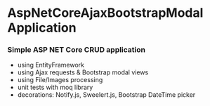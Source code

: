 # AspNetCoreAjaxBootstrapModal Application
<h3>Simple ASP NET Core CRUD application</h3>
<ul>
    <li>using EntityFramework</li>
    <li>using Ajax requests & Bootstrap modal views</li>
    <li>using File/Images processing</li>
    <li>unit tests with moq library</li>
    <li>decorations: Notify.js, Sweelert.js, Bootstrap DateTime picker</li>
</ul>